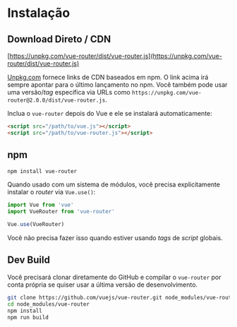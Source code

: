 # Instalação

## Download Direto / CDN

[https://unpkg.com/vue-router/dist/vue-router.js](https://unpkg.com/vue-router/dist/vue-router.js)

<!--email_off-->
[Unpkg.com](https://unpkg.com) fornece links de CDN baseados em npm. O link acima irá sempre apontar para o último lançamento no npm. Você também pode usar uma versão/_tag_ específica via URLs como `https://unpkg.com/vue-router@2.0.0/dist/vue-router.js`.
<!--/email_off-->

Inclua o `vue-router` depois do Vue e ele se instalará automaticamente:

``` html
<script src="/path/to/vue.js"></script>
<script src="/path/to/vue-router.js"></script>
```

## npm

``` bash
npm install vue-router
```

Quando usado com um sistema de módulos, você precisa explicitamente instalar o _router_ via `Vue.use()`:

``` js
import Vue from 'vue'
import VueRouter from 'vue-router'

Vue.use(VueRouter)
```

Você não precisa fazer isso quando estiver usando _tags_ de _script_ globais.

## Dev Build

Você precisará clonar diretamente do GitHub e compilar o `vue-router` por conta própria se
quiser usar a última versão de desenvolvimento.

``` bash
git clone https://github.com/vuejs/vue-router.git node_modules/vue-router
cd node_modules/vue-router
npm install
npm run build
```
